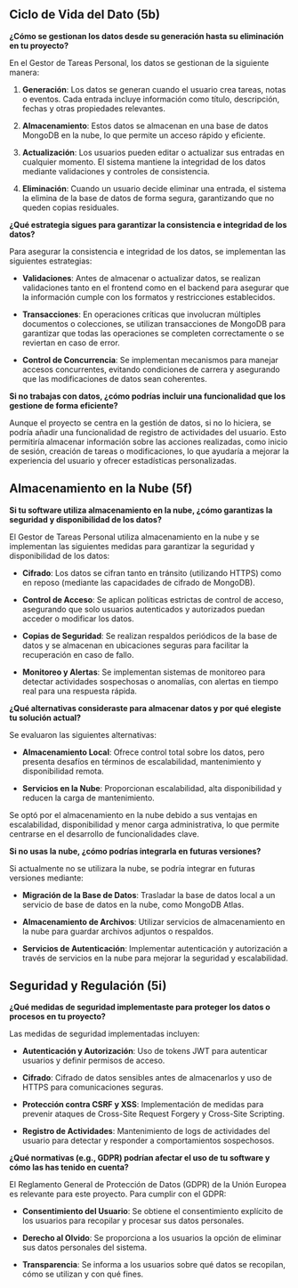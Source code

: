 ## Ciclo de Vida del Dato (5b)

**¿Cómo se gestionan los datos desde su generación hasta su eliminación en tu proyecto?**

En el Gestor de Tareas Personal, los datos se gestionan de la siguiente manera:

1. **Generación**: Los datos se generan cuando el usuario crea tareas, notas o eventos. Cada entrada incluye información como título, descripción, fechas y otras propiedades relevantes.

2. **Almacenamiento**: Estos datos se almacenan en una base de datos MongoDB en la nube, lo que permite un acceso rápido y eficiente.

3. **Actualización**: Los usuarios pueden editar o actualizar sus entradas en cualquier momento. El sistema mantiene la integridad de los datos mediante validaciones y controles de consistencia.

4. **Eliminación**: Cuando un usuario decide eliminar una entrada, el sistema la elimina de la base de datos de forma segura, garantizando que no queden copias residuales.

**¿Qué estrategia sigues para garantizar la consistencia e integridad de los datos?**

Para asegurar la consistencia e integridad de los datos, se implementan las siguientes estrategias:

- **Validaciones**: Antes de almacenar o actualizar datos, se realizan validaciones tanto en el frontend como en el backend para asegurar que la información cumple con los formatos y restricciones establecidos.

- **Transacciones**: En operaciones críticas que involucran múltiples documentos o colecciones, se utilizan transacciones de MongoDB para garantizar que todas las operaciones se completen correctamente o se reviertan en caso de error.

- **Control de Concurrencia**: Se implementan mecanismos para manejar accesos concurrentes, evitando condiciones de carrera y asegurando que las modificaciones de datos sean coherentes.

**Si no trabajas con datos, ¿cómo podrías incluir una funcionalidad que los gestione de forma eficiente?**

Aunque el proyecto se centra en la gestión de datos, si no lo hiciera, se podría añadir una funcionalidad de registro de actividades del usuario. Esto permitiría almacenar información sobre las acciones realizadas, como inicio de sesión, creación de tareas o modificaciones, lo que ayudaría a mejorar la experiencia del usuario y ofrecer estadísticas personalizadas.

## Almacenamiento en la Nube (5f)

**Si tu software utiliza almacenamiento en la nube, ¿cómo garantizas la seguridad y disponibilidad de los datos?**

El Gestor de Tareas Personal utiliza almacenamiento en la nube y se implementan las siguientes medidas para garantizar la seguridad y disponibilidad de los datos:

- **Cifrado**: Los datos se cifran tanto en tránsito (utilizando HTTPS) como en reposo (mediante las capacidades de cifrado de MongoDB).

- **Control de Acceso**: Se aplican políticas estrictas de control de acceso, asegurando que solo usuarios autenticados y autorizados puedan acceder o modificar los datos.

- **Copias de Seguridad**: Se realizan respaldos periódicos de la base de datos y se almacenan en ubicaciones seguras para facilitar la recuperación en caso de fallo.

- **Monitoreo y Alertas**: Se implementan sistemas de monitoreo para detectar actividades sospechosas o anomalías, con alertas en tiempo real para una respuesta rápida.

**¿Qué alternativas consideraste para almacenar datos y por qué elegiste tu solución actual?**

Se evaluaron las siguientes alternativas:

- **Almacenamiento Local**: Ofrece control total sobre los datos, pero presenta desafíos en términos de escalabilidad, mantenimiento y disponibilidad remota.

- **Servicios en la Nube**: Proporcionan escalabilidad, alta disponibilidad y reducen la carga de mantenimiento.

Se optó por el almacenamiento en la nube debido a sus ventajas en escalabilidad, disponibilidad y menor carga administrativa, lo que permite centrarse en el desarrollo de funcionalidades clave.

**Si no usas la nube, ¿cómo podrías integrarla en futuras versiones?**

Si actualmente no se utilizara la nube, se podría integrar en futuras versiones mediante:

- **Migración de la Base de Datos**: Trasladar la base de datos local a un servicio de base de datos en la nube, como MongoDB Atlas.

- **Almacenamiento de Archivos**: Utilizar servicios de almacenamiento en la nube para guardar archivos adjuntos o respaldos.

- **Servicios de Autenticación**: Implementar autenticación y autorización a través de servicios en la nube para mejorar la seguridad y escalabilidad.

## Seguridad y Regulación (5i)

**¿Qué medidas de seguridad implementaste para proteger los datos o procesos en tu proyecto?**

Las medidas de seguridad implementadas incluyen:

- **Autenticación y Autorización**: Uso de tokens JWT para autenticar usuarios y definir permisos de acceso.

- **Cifrado**: Cifrado de datos sensibles antes de almacenarlos y uso de HTTPS para comunicaciones seguras.

- **Protección contra CSRF y XSS**: Implementación de medidas para prevenir ataques de Cross-Site Request Forgery y Cross-Site Scripting.

- **Registro de Actividades**: Mantenimiento de logs de actividades del usuario para detectar y responder a comportamientos sospechosos.

**¿Qué normativas (e.g., GDPR) podrían afectar el uso de tu software y cómo las has tenido en cuenta?**

El Reglamento General de Protección de Datos (GDPR) de la Unión Europea es relevante para este proyecto. Para cumplir con el GDPR:

- **Consentimiento del Usuario**: Se obtiene el consentimiento explícito de los usuarios para recopilar y procesar sus datos personales.

- **Derecho al Olvido**: Se proporciona a los usuarios la opción de eliminar sus datos personales del sistema.

- **Transparencia**: Se informa a los usuarios sobre qué datos se recopilan, cómo se utilizan y con qué fines.
